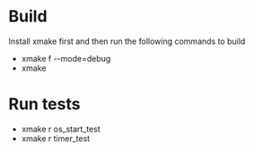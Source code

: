 # Build
Install xmake first and then run the following commands to build

+ xmake f --mode=debug
+ xmake

# Run tests
+ xmake r os_start_test
+ xmake r timer_test